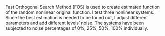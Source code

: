 Fast Orthogonal Search Method (FOS) is used to create estimated function of the random nonlinear original function. I test three nonlinear systems. Since the best estimation is needed to be found out, I adjust different parameters and add different levels’ noise. The systems have been subjected to noise percentages of 0%, 25%, 50%, 100% individually.
